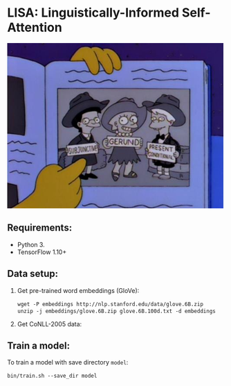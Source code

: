 # LISA: Linguistically-Informed Self-Attention

![](./lisa.jpg)

Requirements:
----
- Python 3.
- TensorFlow 1.10+


Data setup:
----
1. Get pre-trained word embeddings (GloVe):
    ```
    wget -P embeddings http://nlp.stanford.edu/data/glove.6B.zip
    unzip -j embeddings/glove.6B.zip glove.6B.100d.txt -d embeddings
    ```
2. Get CoNLL-2005 data:


Train a model:
----
To train a model with save directory `model`:
```
bin/train.sh --save_dir model
```
